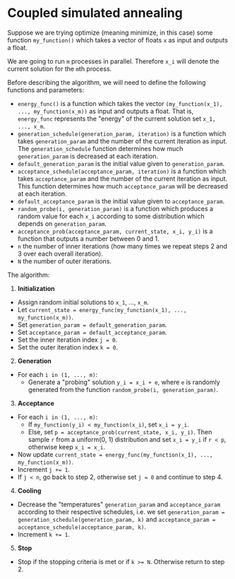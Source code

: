 # Coupled simulated annealing

Suppose we are trying optimize (meaning minimize, in this case) some function 
`my_function()` which takes a vector of floats `x` as input
and outputs a float.

We are going to run `m` processes in parallel. Therefore `x_i` will denote the current solution
for the `m`th process.

Before describing the algorithm, we will need to define the following functions and parameters:

- `energy_func()` is a function which takes the vector `(my_function(x_1), ..., my_function(x_m))` as input
and outputs a float.
That is, `energy_func` represents the "energy" of the current solution set `x_1, ..., x_m`.
- `generation_schedule(generation_param, iteration)` is a function which takes `generation_param` and the 
number of 
the current iteration as input. The `generation_schedule` function determines how much `generation_param` is
decreased at each iteration.
- `default_generation_param` is the initial value given to `generation_param`.
- `acceptance_schedule(acceptance_param, iteration)` is a function which takes `acceptance_param` and the number
of the current iteration as input. This function determines how much `acceptance_param` will be decreased at each
iteration.
- `default_acceptance_param` is the initial value given to `acceptance_param`.
- `random_probe(i, generation_param)` is a function which produces a random value for each `x_i` according to
some distribution which depends on `generation_param`.
- `acceptance_prob(acceptance_param, current_state, x_i, y_i)` is a function that outputs a number between 0 
and 1.
- `n` the number of inner iterations (how many times we repeat steps 2 and 3 over each overall iteration).
- `N` the number of outer iterations.


The algorithm:

1. **Initialization** 
  - Assign random initial solutions to `x_1`, ..., `x_m`.
  - Let `current_state = energy_func(my_function(x_1), ..., my_function(x_m))`.
  - Set `generation_param = default_generation_param`.
  - Set `acceptance_param = default_acceptance_param`.
  - Set the inner iteration index `j = 0`.
  - Set the outer iteration index `k = 0`.

2. **Generation**
  - For each `i in (1, ..., m)`:
    - Generate a "probing" solution `y_i = x_i + e`, where `e` is randomly generated
	from the function `random_probe(i, generation_param)`.

3. **Acceptance**
  - For each `i in (1, ..., m)`:
    - If `my_function(y_i) < my_function(x_i)`, set `x_i = y_i`.
	- Else, set `p = acceptance_prob(current_state, x_i, y_i)`. Then sample `r` from a uniform(0, 1) distribution
	and set `x_i = y_i` if `r < p`, otherwise keep `x_i = x_i`.
  - Now update `current_state = energy_func(my_function(x_1), ..., my_function(x_m))`.
  - Increment `j += 1`.
  - If `j < n`, go back to step 2, otherwise set `j = 0` and continue to step 4.

4. **Cooling**
  - Decrease the "temperatures" `generation_param` and `acceptance_param` according to their respective schedules,  i.e. we set `generation_param = generation_schedule(generation_param, k)` and 
  `acceptance_param = acceptance_schedule(acceptance_param, k)`.
  - Increment `k += 1`.

5. **Stop**
  - Stop if the stopping criteria is met or if `k >= N`. Otherwise return to step 2.
